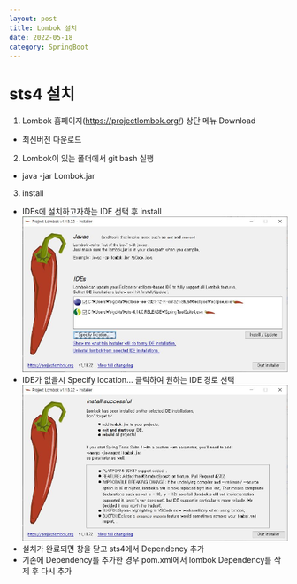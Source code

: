 ```yaml
---
layout: post
title: Lombok 설치
date: 2022-05-18
category: SpringBoot
---
```

# sts4 설치
1. Lombok 홈페이지(https://projectlombok.org/) 상단 메뉴 Download
 - 최신버전 다운로드
2. Lombok이 있는 폴더에서 git bash 실행
 - java -jar Lombok.jar
3. install                
 - IDEs에 설치하고자하는 IDE 선택 후 install                      
 ![alt text](/public/img/lombok.png)
 - IDE가 없을시 Specify location... 클릭하여 원하는 IDE 경로 선택              
 ![alt text](/public/img/lombokInstallSuccess.png)
 - 설치가 완료되면 창을 닫고 sts4에서 Dependency 추가
 - 기존에 Dependency를 추가한 경우 pom.xml에서 lombok Dependency를 삭제 후 다시 추가